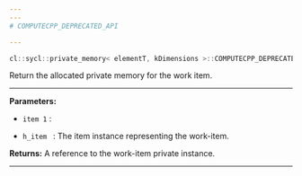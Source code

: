 ```yaml
---
---
# COMPUTECPP_DEPRECATED_API

---
```


```cpp
cl::sycl::private_memory< elementT, kDimensions >::COMPUTECPP_DEPRECATED_API("operator()(item) deprecated in SYCL 1.2.1, " "use operator()(h_item) instead") elementT &operator()(const item< kDimensions > &index)
```


Return the allocated private memory for the work item. 


---
**Parameters:**

 - `item 1`
: 

 - `h_item `
: The item instance representing the work-item. 

**Returns:** A reference to the work-item private instance. 

---
